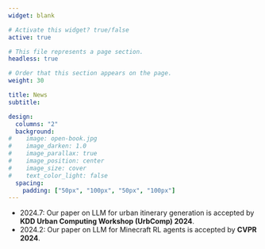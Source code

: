 ```yaml
---
widget: blank

# Activate this widget? true/false
active: true

# This file represents a page section.
headless: true

# Order that this section appears on the page.
weight: 30

title: News
subtitle:

design:
  columns: "2"
  background:
#    image: open-book.jpg
#    image_darken: 1.0
#    image_parallax: true
#    image_position: center
#    image_size: cover
#    text_color_light: false
  spacing:
    padding: ["50px", "100px", "50px", "100px"]
---
```


* 2024.7: Our paper on LLM for urban itinerary generation is accepted by **KDD Urban Computing Workshop (UrbComp) 2024**.
* 2024.2: Our paper on LLM for Minecraft RL agents is accepted by **CVPR 2024**. 
